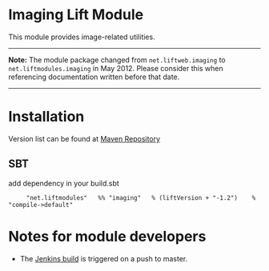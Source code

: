 Imaging Lift Module
==================

This module provides image-related utilities.

---

**Note:** The module package changed from `net.liftweb.imaging` to `net.liftmodules.imaging` in May 2012.  Please consider this when referencing documentation written before that date.


---

Installation
============

Version list can be found at [Maven Repository](http://repo1.maven.org/maven2/net/liftmodules/)

SBT
---

add dependency in your build.sbt

         "net.liftmodules"   %% "imaging"   % (liftVersion + "-1.2")    % "compile->default"


Notes for module developers
===========================

* The [Jenkins build](https://liftmodules.ci.cloudbees.com/job/imaging/) is triggered on a push to master.



